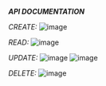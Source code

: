 ***API DOCUMENTATION***

*CREATE:*
![image](https://user-images.githubusercontent.com/69084967/200965608-96e547ac-e65f-4ef1-87af-275e8b2a1707.png)

*READ:*
![image](https://user-images.githubusercontent.com/69084967/200965659-0c49450b-e3d4-4f31-bc1c-0d352a625cd9.png)

*UPDATE:*
![image](https://user-images.githubusercontent.com/69084967/200965675-4c768e89-6ddf-4350-9e7a-826947682d87.png)
![image](https://user-images.githubusercontent.com/69084967/200965659-0c49450b-e3d4-4f31-bc1c-0d352a625cd9.png)

*DELETE:*
![image](https://user-images.githubusercontent.com/69084967/200965754-3951f703-3e09-4584-ad68-b8e5353cbd39.png)
